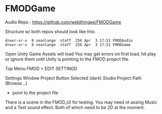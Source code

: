 # FMODGame

Audio Repo : https://github.com/webthingee/FMODGame

Structure w/ both repos should look like this:
```
drwxr-xr-x  8 seanlange  staff  256 Apr  3 17:51 FMODAudio
drwxr-xr-x  8 seanlange  staff  256 Apr  3 17:51 FMODGame
```

Open Unity Game
Assets will load
You may get errors on first load, hit play or ignore them until Unity is pointing to the FMOD project file.

Top Menu
FMOD > EDIT SETTINGD

Settings Window
Project Button Selected (dark)
Studio Project Path (Browse...)
- point to the project file

There is a scene in the FMOD_UI for testing.
You may need ot assing Music and a Test sound effect. Both of which need to be 2D at the moment.
